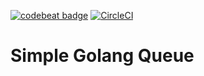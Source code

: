 [![codebeat badge](https://codebeat.co/badges/d5de936d-639c-40f0-942f-813b04414f53)](https://codebeat.co/projects/github-com-derekclevenger-simplequeue-master)
[![CircleCI](https://circleci.com/gh/derekclevenger/simpleQueue.svg?style=svg)](https://circleci.com/gh/derekclevenger/simpleQueue)
# Simple Golang Queue
